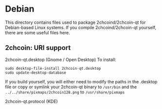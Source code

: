 
Debian
====================
This directory contains files used to package 2chcoind/2chcoin-qt
for Debian-based Linux systems. If you compile 2chcoind/2chcoin-qt yourself, there are some useful files here.

## 2chcoin: URI support ##


2chcoin-qt.desktop  (Gnome / Open Desktop)
To install:

	sudo desktop-file-install 2chcoin-qt.desktop
	sudo update-desktop-database

If you build yourself, you will either need to modify the paths in
the .desktop file or copy or symlink your 2chcoin-qt binary to `/usr/bin`
and the `../../share/pixmaps/2chcoin128.png` to `/usr/share/pixmaps`

2chcoin-qt.protocol (KDE)

